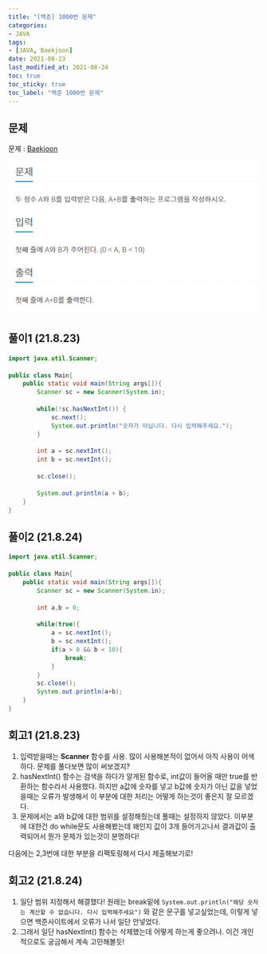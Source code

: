 ```yaml
---
title: "[백준] 1000번 문제"
categories:
- JAVA
tags: 
- [JAVA, Baekjoon]
date: 2021-08-23
last_modified_at: 2021-08-24
toc: true
toc_sticky: true
toc_label: "백준 1000번 문제"
---
```


## 문제

문제 : [Baekjoon][Baekjoon]

[Baekjoon]: https://www.acmicpc.net/problem/1000

![img](/image/bj_1000.PNG)

## 풀이1 (21.8.23)

```java
import java.util.Scanner;

public class Main{
    public static void main(String args[]){
        Scanner sc = new Scanner(System.in);

        while(!sc.hasNextInt()) {
            sc.next();
            System.out.println("숫자가 아닙니다. 다시 입력해주세요.");
        }

        int a = sc.nextInt();
        int b = sc.nextInt();

        sc.close();

        System.out.println(a + b);
    }
}
```

## 풀이2 (21.8.24)

```java
import java.util.Scanner;

public class Main{
    public static void main(String args[]){
        Scanner sc = new Scanner(System.in);

        int a,b = 0;

        while(true){
            a = sc.nextInt();
            b = sc.nextInt();
            if(a > 0 && b < 10){
                break;
            }
        }
        sc.close();
        System.out.println(a+b);
    }
}
```

## 회고1 (21.8.23)

1. 입력받을때는 **Scanner** 함수를 사용. 많이 사용해본적이 없어서 아직 사용이 어색하다. 문제를 풀다보면 많이 써보겠지?
2. hasNextInt() 함수는 검색을 하다가 알게된 함수로, int값이 들어올 때만 true를 반환하는 함수라서 사용했다. 하지만 a값에 숫자를 넣고 b값에 숫자가 아닌 값을 넣었을때는 오류가 발생해서 이 부분에 대한 처리는 어떻게 하는것이 좋은지 잘 모르겠다.
3. 문제에서는 a와 b값에 대한 범위를 설정해줬는데 풀때는 설정하지 않았다. 이부분에 대한건 do while문도 사용해봤는데 왜인지 값이 3개 들어가고나서 결과값이 출력되어서 뭔가 문제가 있는것이 분명하다!

다음에는 2,3번에 대한 부분을 리팩토링해서 다시 제출해보기로!

## 회고2 (21.8.24)

1. 일단 범위 지정해서 해결했다! 원래는 break밑에 `System.out.println("해당 숫자는 계산할 수 없습니다. 다시 입력해주세요")` 와 같은 문구를 넣고싶었는데, 이렇게 넣으면 백준사이트에서 오류가 나서 일단 안넣었다.
2. 그래서 일단 hasNextInt() 함수는 삭제했는데 어떻게 하는게 좋으려나. 이건 개인적으로도 궁금해서 계속 고민해볼듯!